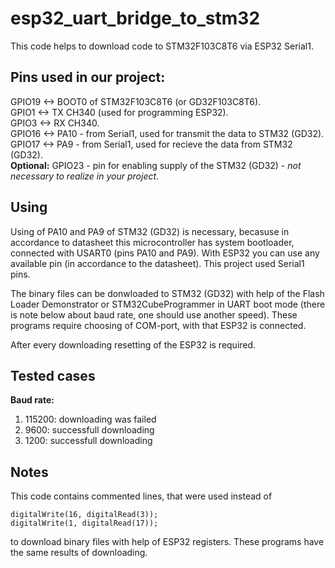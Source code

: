 # esp32_uart_bridge_to_stm32
This code helps to download code to STM32F103C8T6 via ESP32 Serial1.<br/>

## Pins used in our project: <br/>
GPIO19 <-> BOOT0 of STM32F103C8T6 (or GD32F103C8T6). <br/>
GPIO1 <-> TX CH340 (used for programming ESP32). <br/>
GPIO3 <-> RX CH340. <br/>
GPIO16 <-> PA10 - from Serial1, used for transmit the data to STM32 (GD32). <br/>
GPIO17 <-> PA9 - from Serial1, used for recieve the data from STM32 (GD32). <br/>
**Optional:** GPIO23 - pin for enabling supply of the STM32 (GD32) - *not necessary to realize in your project*. <br/>

## Using
Using of PA10 and PA9 of STM32 (GD32) is necessary, becasuse in accordance to datasheet this microcontroller has system bootloader, connected with USART0 (pins PA10 and PA9). With ESP32 you can use any available pin (in accordance to the datasheet). This project used Serial1 pins. <br/>

The binary files can be donwloaded to STM32 (GD32) with help of the Flash Loader Demonstrator or STM32CubeProgrammer in UART boot mode (there is note below about baud rate, one should use another speed). These programs require choosing of COM-port, with that ESP32 is connected. <br/>

After every downloading resetting of the ESP32 is required.

## Tested cases
**Baud rate:**
1. 115200: downloading was failed
2. 9600: successfull downloading
3. 1200: successfull downloading

## Notes
This code contains commented lines, that were used instead of <br/>
```
digitalWrite(16, digitalRead(3));
digitalWrite(1, digitalRead(17));
```
to download binary files with help of ESP32 registers. These programs have the same results of downloading. <br/>
 

